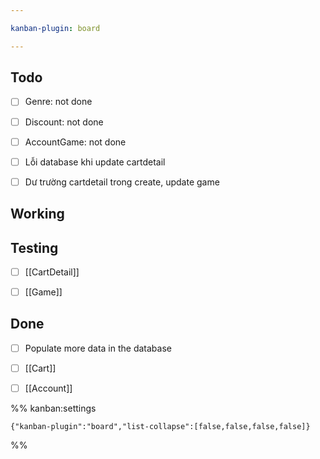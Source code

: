 ```yaml
---

kanban-plugin: board

---
```


## Todo

- [ ] Genre: not done
- [ ] Discount: not done
- [ ] AccountGame: not done
- [ ] Lỗi database khi update cartdetail
- [ ] Dư trường cartdetail trong create, update game


## Working



## Testing

- [ ] [[CartDetail]]
- [ ] [[Game]]


## Done

- [ ] Populate more data in the database
- [ ] [[Cart]]
- [ ] [[Account]]




%% kanban:settings
```
{"kanban-plugin":"board","list-collapse":[false,false,false,false]}
```
%%